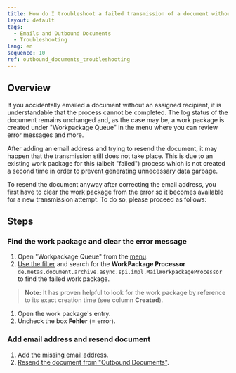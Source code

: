 ```yaml
---
title: How do I troubleshoot a failed transmission of a document without an email address?
layout: default
tags:
  - Emails and Outbound Documents
  - Troubleshooting
lang: en
sequence: 10
ref: outbound_documents_troubleshooting
---
```


## Overview
If you accidentally emailed a document without an assigned recipient, it is understandable that the process cannot be completed. The log status of the document remains unchanged and, as the case may be, a work package is created under "Workpackage Queue" in the menu where you can review error messages and more.

After adding an email address and trying to resend the document, it may happen that the transmission still does not take place. This is due to an existing work package for this (albeit "failed") process which is not created a second time in order to prevent generating unnecessary data garbage.

To resend the document anyway after correcting the email address, you first have to clear the work package from the error so it becomes available for a new transmission attempt. To do so, please proceed as follows:

## Steps

### Find the work package and clear the error message
1. Open "Workpackage Queue" from the [menu](Menu).
1. [Use the filter](Filtering_function) and search for the **WorkPackage Processor** `de.metas.document.archive.async.spi.impl.MailWorkpackageProcessor` to find the failed work package.
 >**Note:** It has proven helpful to look for the work package by reference to its exact creation time (see column **Created**).

1. Open the work package's entry.
1. Uncheck the box **Fehler** (= error).

### Add email address and resend document
1. [Add the missing email address](Outbound_docs_change_recipient_email).
1. [Resend the document from "Outbound Documents"](Send_email_from_outbound_docs).
